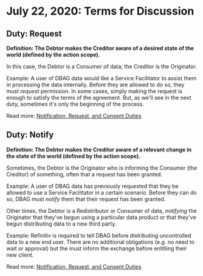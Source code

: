 # July 22, 2020: Terms for Discussion

## Duty: Request

**Definition: The Debtor makes the Creditor aware of a desired state of the world (defined by the action scope).**

In this case, the Debtor is a Consumer of data; the Creditor is the Originator.

Example: A user of DBAG data would like a Service Facilitator to assist them in processing the data internally. Before they are allowed to do so, they must *request* permission. In some cases, simply making the request is enough to satisfy the terms of the agreement. But, as we'll see in the next duty, sometimes it's only the beginning of the process.

Read more: [Notification, Request, and Consent Duties](/w3c/market-data-odrl-profile/issues/6)

## Duty: Notify

**Definition: The Debtor makes the Creditor aware of a relevant change in the state of the world (defined by the action scope).**

Sometimes, the Debtor is the Originator who is informing the Consumer (the Creditor) of something, often that a request has been granted.

Example: A user of DBAG data has previously requested that they be allowed to use a Service Facilitator in a certain scenario. Before they can do so, DBAG must *notify* them that their request has been granted.

Other times, the Debtor is a Redistributor or Consumer of data, *notifying* the Originator that they've begun using a particular data product or that they've begun distributing data to a new third party.

Example: Refinitiv is required to tell DBAG before distributing uncontrolled data to a new end user. There are no additional obligations (e.g. no need to wait or approval) but the must inform the exchange before entitling their new client.

Read more: [Notification, Request, and Consent Duties](/w3c/market-data-odrl-profile/issues/6)